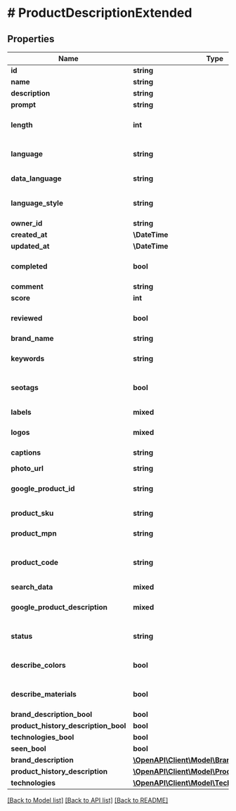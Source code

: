 # # ProductDescriptionExtended

## Properties

Name | Type | Description | Notes
------------ | ------------- | ------------- | -------------
**id** | **string** |  | [optional]
**name** | **string** |  | [optional]
**description** | **string** |  | [optional]
**prompt** | **string** |  | [optional]
**length** | **int** | Number of Tokens | [optional] [default to 512]
**language** | **string** |  | [optional] [default to 'pl']
**data_language** | **string** | Data Language | [optional]
**language_style** | **string** |  | [optional] [default to 'Neutral']
**owner_id** | **string** |  | [optional]
**created_at** | **\DateTime** |  | [optional]
**updated_at** | **\DateTime** |  | [optional]
**completed** | **bool** |  | [optional] [default to false]
**comment** | **string** |  | [optional]
**score** | **int** |  | [optional]
**reviewed** | **bool** |  | [optional] [default to false]
**brand_name** | **string** |  | [optional]
**keywords** | **string** | Important Keywords to include | [optional]
**seotags** | **bool** | Add SEO Tags | [optional] [default to false]
**labels** | **mixed** | Labels to include | [optional]
**logos** | **mixed** | Logos to include | [optional]
**captions** | **string** | Image Captions | [optional]
**photo_url** | **string** | Photo URL | [optional]
**google_product_id** | **string** | Google Product Identification | [optional]
**product_sku** | **string** | Stock Keeping Unit | [optional]
**product_mpn** | **string** | Manufacturer Part Number | [optional]
**product_code** | **string** | Manufacturer Code or Style Number | [optional]
**search_data** | **mixed** | Search Data | [optional]
**google_product_description** | **mixed** | Google Product Description | [optional]
**status** | **string** |  | [optional] [default to 'success']
**describe_colors** | **bool** |  | [optional] [default to false]
**describe_materials** | **bool** |  | [optional] [default to false]
**brand_description_bool** | **bool** |  | [optional]
**product_history_description_bool** | **bool** |  | [optional]
**technologies_bool** | **bool** |  | [optional]
**seen_bool** | **bool** |  | [optional]
**brand_description** | [**\OpenAPI\Client\Model\BrandDescriptionInDB[]**](BrandDescriptionInDB.md) |  | [optional]
**product_history_description** | [**\OpenAPI\Client\Model\ProductHistoryInDB[]**](ProductHistoryInDB.md) |  | [optional]
**technologies** | [**\OpenAPI\Client\Model\TechnologiesInDB**](TechnologiesInDB.md) |  | [optional]

[[Back to Model list]](../../README.md#models) [[Back to API list]](../../README.md#endpoints) [[Back to README]](../../README.md)
